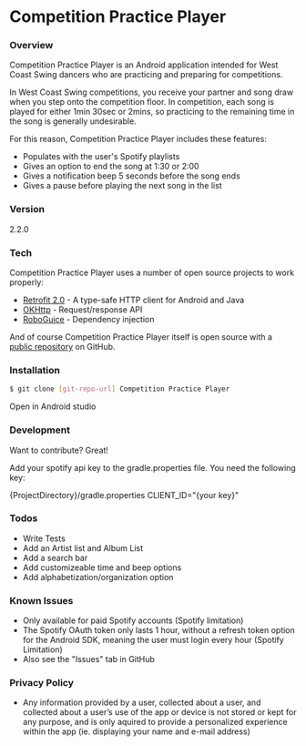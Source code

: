 # Competition Practice Player


### Overview
Competition Practice Player is an Android application intended for West Coast Swing dancers who are practicing and preparing for competitions.

In West Coast Swing competitions, you receive your partner and song draw when you step onto the competition floor.  In competition, each song is played for either 1min 30sec or 2mins, so practicing to the remaining time in the song is generally undesirable.

For this reason, Competition Practice Player includes these features:

  - Populates with the user's Spotify playlists
  - Gives an option to end the song at 1:30 or 2:00
  - Gives a notification beep 5 seconds before the song ends
  - Gives a pause before playing the next song in the list

### Version
2.2.0

### Tech

Competition Practice Player uses a number of open source projects to work properly:

* [Retrofit 2.0] - A type-safe HTTP client for Android and Java
* [OKHttp] - Request/response API
* [RoboGuice] - Dependency injection


And of course Competition Practice Player itself is open source with a [public repository](https://github.com/alliejc/compeitionpracticeplayer)
 on GitHub.

### Installation

```sh
$ git clone [git-repo-url] Competition Practice Player
```
Open in Android studio

### Development

Want to contribute? Great!

Add your spotify api key to the gradle.properties file. You need the following key:

{ProjectDirectory}/gradle.properties
CLIENT_ID="{your key}"

### Todos

 - Write Tests
 - Add an Artist list and Album List
 - Add a search bar
 - Add customizeable time and beep options
 - Add alphabetization/organization option
  
### Known Issues

  - Only available for paid Spotify accounts (Spotify limitation)
  - The Spotify OAuth token only lasts 1 hour, without a refresh token option for the Android SDK, meaning the user must login every hour (Spotify Limitation)
  - Also see the "Issues" tab in GitHub
  
### Privacy Policy

  - Any information provided by a user, collected about a user, and collected about a user’s use of the app or device is not stored or kept for any purpose, and is only aquired to provide a personalized experience within the app (ie. displaying your name and e-mail address)


[//]: # (These are reference links used in the body of this note and get stripped out when the markdown processor does its job. There is no need to format nicely because it shouldn't be seen. Thanks SO - http://stackoverflow.com/questions/4823468/store-comments-in-markdown-syntax)

   [OkHttp]: http://square.github.io/okhttp/
   [Retrofit 2.0]: http://square.github.io/retrofit/
   [RoboGuice]: https://github.com/roboguice/roboguice